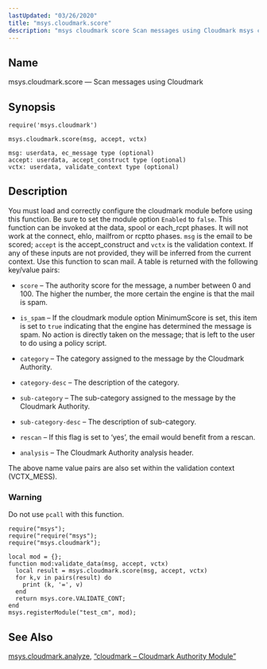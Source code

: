 ```yaml
---
lastUpdated: "03/26/2020"
title: "msys.cloudmark.score"
description: "msys cloudmark score Scan messages using Cloudmark msys cloudmark score msg accept vctx You must load and correctly configure the cloudmark module before using this function Be sure to set the module option Enabled to false This function can be invoked at the data spool or each rcpt phases It..."
---
```


<a name="lua.ref.msys.cloudmark.score"></a> 
## Name

msys.cloudmark.score — Scan messages using Cloudmark

<a name="idp23472608"></a> 
## Synopsis

`require('msys.cloudmark')`

`msys.cloudmark.score(msg, accept, vctx)`

```
msg: userdata, ec_message type (optional)
accept: userdata, accept_construct type (optional)
vctx: userdata, validate_context type (optional)
```
<a name="idp23476128"></a> 
## Description

You must load and correctly configure the cloudmark module before using this function. Be sure to set the module option `Enabled` to `false`. This function can be invoked at the data, spool or each_rcpt phases. It will not work at the connect, ehlo, mailfrom or rcptto phases. `msg` is the email to be scored; `accept` is the accept_construct and `vctx` is the validation context. If any of these inputs are not provided, they will be inferred from the current context. Use this function to scan mail. A table is returned with the following key/value pairs:

*   `score` – The authority score for the message, a number between 0 and 100\. The higher the number, the more certain the engine is that the mail is spam.

*   `is_spam` – If the cloudmark module option MinimumScore is set, this item is set to `true` indicating that the engine has determined the message is spam. No action is directly taken on the message; that is left to the user to do using a policy script.

*   `category` – The category assigned to the message by the Cloudmark Authority.

*   `category-desc` – The description of the category.

*   `sub-category` – The sub-category assigned to the message by the Cloudmark Authority.

*   `sub-category-desc` – The description of sub-category.

*   `rescan` – If this flag is set to ‘yes’, the email would benefit from a rescan.

*   `analysis` – The Cloudmark Authority analysis header.

The above name value pairs are also set within the validation context (VCTX_MESS).

### Warning

Do not use `pcall` with this function.

<a name="lua.ref.msys.cloudmark.score.example"></a> 


```
require("msys");
require("require("msys");
require("msys.cloudmark");

local mod = {};
function mod:validate_data(msg, accept, vctx)
  local result = msys.cloudmark.score(msg, accept, vctx)
  for k,v in pairs(result) do
    print (k, '=', v)
  end
  return msys.core.VALIDATE_CONT;
end
msys.registerModule("test_cm", mod);
```

<a name="idp23496896"></a> 
## See Also

[msys.cloudmark.analyze](/momentum/3/3-reference/3-reference-lua-ref-msys-cloudmark-analyze), [“cloudmark – Cloudmark Authority Module”](/momentum/3/3-reference/3-reference-modules-cloudmark)